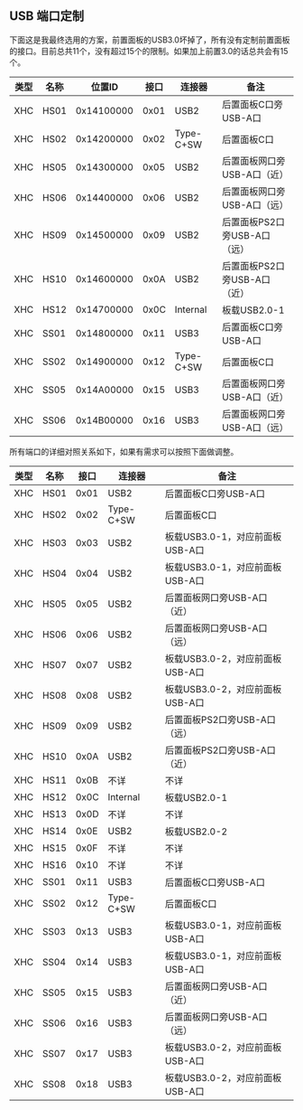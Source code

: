 ## USB 端口定制
下面这是我最终选用的方案，前置面板的USB3.0坏掉了，所有没有定制前置面板的接口。目前总共11个，没有超过15个的限制。如果加上前置3.0的话总共会有15个。

|类型	|名称	   	|位置ID	    		|接口	 	|连接器	   	|备注					|
|----------|-------------	|---------------		|--------		|  -----------	|----------------------------	|
|XHC	|HS01		|0x14100000		|0x01		|USB2	   	|后置面板C口旁USB-A口|
|XHC	|HS02		|0x14200000		|0x02		|Type-C+SW 	|后置面板C口|
|XHC	|HS05		|0x14300000		|0x05		|USB2		|后置面板网口旁USB-A口（近）|
|XHC	|HS06		|0x14400000		|0x06		|USB2		|后置面板网口旁USB-A口（远）|
|XHC	|HS09		|0x14500000		|0x09		|USB2		|后置面板PS2口旁USB-A口（远）|
|XHC	|HS10		|0x14600000		|0x0A		|USB2		|后置面板PS2口旁USB-A口（近）|
|XHC	|HS12		|0x14700000		|0x0C		|Internal		|板载USB2.0-1|
|XHC	|SS01		|0x14800000		|0x11		|USB3		|后置面板C口旁USB-A口|
|XHC	|SS02		|0x14900000		|0x12		|Type-C+SW	|后置面板C口|
|XHC	|SS05		|0x14A00000		|0x15		|USB3		|后置面板网口旁USB-A口（近）|
|XHC	|SS06		|0x14B00000		|0x16		|USB3		|后置面板网口旁USB-A口（远）|


所有端口的详细对照关系如下，如果有需求可以按照下面做调整。

|类型	|名称	   	|接口	 	|连接器	   	|备注					|
|----------|-------------	|--------		|  -----------	|----------------------------	|
|XHC	|HS01		|0x01		|USB2	   	|后置面板C口旁USB-A口|
|XHC	|HS02		|0x02		|Type-C+SW 	|后置面板C口|
|XHC	|HS03		|0x03		|USB2	   	|板载USB3.0-1，对应前面板USB-A口|
|XHC	|HS04		|0x04		|USB2	   	|板载USB3.0-1，对应前面板USB-A口|
|XHC	|HS05		|0x05		|USB2		|后置面板网口旁USB-A口（近）|
|XHC	|HS06		|0x06		|USB2		|后置面板网口旁USB-A口（远）|
|XHC	|HS07		|0x07		|USB2	   	|板载USB3.0-2，对应前面板USB-A口|
|XHC	|HS08		|0x08		|USB2	   	|板载USB3.0-2，对应前面板USB-A口|
|XHC	|HS09		|0x09		|USB2		|后置面板PS2口旁USB-A口（远）|
|XHC	|HS10		|0x0A		|USB2		|后置面板PS2口旁USB-A口（近）|
|XHC	|HS11		|0x0B		|不详		|不详|
|XHC	|HS12		|0x0C		|Internal		|板载USB2.0-1|
|XHC	|HS13		|0x0D		|不详		|不详|
|XHC	|HS14		|0x0E		|USB2		|板载USB2.0-2|
|XHC	|HS15		|0x0F		|不详		|不详|
|XHC	|HS16		|0x10		|不详		|不详|
|XHC	|SS01		|0x11		|USB3		|后置面板C口旁USB-A口|
|XHC	|SS02		|0x12		|Type-C+SW	|后置面板C口|
|XHC	|SS03		|0x13		|USB3	   	|板载USB3.0-1，对应前面板USB-A口|
|XHC	|SS04		|0x14		|USB3	   	|板载USB3.0-1，对应前面板USB-A口|
|XHC	|SS05		|0x15		|USB3		|后置面板网口旁USB-A口（近）|
|XHC	|SS06		|0x16		|USB3		|后置面板网口旁USB-A口（远）|
|XHC	|SS07		|0x17		|USB3	   	|板载USB3.0-2，对应前面板USB-A口|
|XHC	|SS08		|0x18		|USB3	   	|板载USB3.0-2，对应前面板USB-A口|

